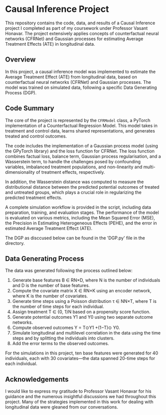 # Causal Inference Project
This repository contains the code, data, and results of a Causal Inference project I completed as part of my coursework under Professor Vasant Honavar. The project extensively applies concepts of counterfactual neural networks (CFRNet) and Gaussian processes for estimating Average Treatment Effects (ATE) in longitudinal data.

## Overview
In this project, a causal inference model was implemented to estimate the Average Treatment Effect (ATE) from longitudinal data, based on counterfactual neural networks (CFRNet) and Gaussian processes. The model was trained on simulated data, following a specific Data Generating Process (DGP).

## Code Summary
The core of the project is represented by the `CFRModel` class, a PyTorch implementation of a Counterfactual Regression Model. This model takes in treatment and control data, learns shared representations, and generates treated and control outcomes.

The code includes the implementation of a Gaussian process model (using the GPyTorch library) and the loss function for CFRNet. The loss function combines factual loss, balance term, Gaussian process regularisation, and a Wasserstein term, to handle the challenges posed by confounding variables, imbalanced treatment populations, and non-linearity and multi-dimensionality of treatment effects, respectively.

In addition, the Wasserstein distance was computed to measure the distributional distance between the predicted potential outcomes of treated and untreated groups, which plays a crucial role in regularizing the predicted treatment effects.

A complete simulation workflow is provided in the script, including data preparation, training, and evaluation stages. The performance of the model is evaluated on various metrics, including the Mean Squared Error (MSE), the Precision in Estimating Heterogeneous Effects (PEHE), and the error in estimated Average Treatment Effect (ATE).

The DGP as disccused below can be found in the 'DGP.py' file in the directory.

## Data Generating Process
The data was generated following the process outlined below:
1. Generate base features B ∈ RN×D, where N is the number of individuals and D is the number of base features.
2. Compute the covariate matrix X ∈ RN×K using an encoder network, where K is the number of covariates.
3. Generate time steps using a Poisson distribution τ ∈ NN×T, where T is the number of time steps for each individual.
4. Assign treatment T ∈ {0, 1}N based on a propensity score function.
5. Generate potential outcomes Y1 and Y0 using two separate outcome networks.
6. Compute observed outcomes Y = T⊙Y1 +(1−T)⊙ Y0.
7. Simulate longitudinal and multilevel correlation in the data using the time steps and by splitting the individuals into clusters.
8. Add the error terms to the observed outcomes.

For the simulations in this project, ten base features were generated for 40 individuals, each with 30 covariates—the data spanned 20-time steps for each individual.

## Acknowledgements
I would like to express my gratitude to Professor Vasant Honavar for his guidance and the numerous insightful discussions we had throughout this project. Many of the strategies implemented in this work for dealing with longitudinal data were gleaned from our conversations.

